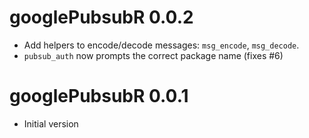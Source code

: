 # googlePubsubR 0.0.2

* Add helpers to encode/decode messages: `msg_encode`, `msg_decode`.
* `pubsub_auth` now prompts the correct package name (fixes #6)

# googlePubsubR 0.0.1

* Initial version
